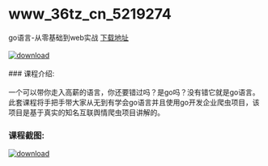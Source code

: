 # www_36tz_cn_5219274
go语言-从零基础到web实战
[下载地址](http://www.36tz.cn/article/5219274 "下载地址")
<br/></br>[![download](http://36tz.cn/muke_img/2021_03_1-114-300x166.png "下载地址")](http://www.36tz.cn/article/5219274 "下载地址")
<br/></br>### 课程介绍:<br/></br>一个可以带你走入高薪的语言，你还要错过吗？是go吗？没有错它就是go语言。
此套课程将手把手带大家从无到有学会go语言并且使用go开发企业爬虫项目，该项目是基于真实的知名互联舆情爬虫项目讲解的。

### 课程截图:
[![download](http://36tz.cn/muke_img/2021_03_2-116.png "下载地址")](http://www.36tz.cn/article/5219274 "下载地址")
